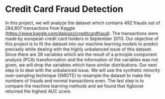# Credit Card Fraud Detection

In this project, we will analyze the dataset which contains 492 frauds out of 284,807 transactions from Kaggle (https://www.kaggle.com/dalpozz/creditcardfraud). The transactions were made by european credit card holders in September 2013. Our objective of this project is to fit the dataset into our machine learning models to predict precisely while dealing with the highly unbalanced issue of this dataset. Since there are 28 variables which are the result of a principle component analysis (PCA) transformation and the information of the variables was not given, we will drop the variables which have similar distributions. Our next step is to deal with the unbalanced issue. We will use the synthetic minority over-sampling technique (SMOTE) to resample the dataset to make the numbers of frauds and normal transactions even. The last step is to compare the machine learning methods and we found that Xgboost returned the highest AUC score.
